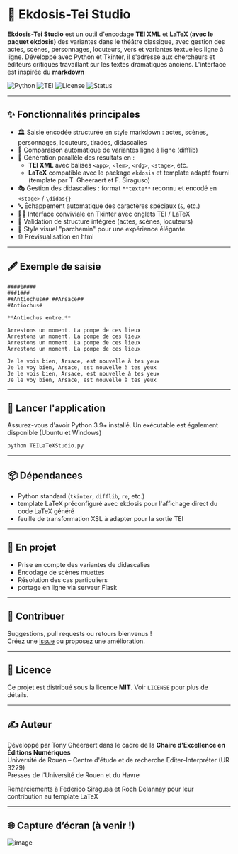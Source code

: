 # 🧾 Ekdosis-Tei Studio

**Ekdosis-Tei Studio** est un outil d'encodage **TEI XML** et **LaTeX (avec le paquet ekdosis)** des variantes dans le théâtre classique, avec gestion des actes, scènes, personnages, locuteurs, vers et variantes textuelles ligne à ligne. Développé avec Python et Tkinter, il s'adresse aux chercheurs et éditeurs critiques travaillant sur les textes dramatiques anciens. L'interface est inspirée du **markdown**

![Python](https://img.shields.io/badge/Python-3.9%2B-blue)
![TEI](https://img.shields.io/badge/Format-TEI%20XML-ffcc00)
![License](https://img.shields.io/badge/license-MIT-green)
![Status](https://img.shields.io/badge/status-En%20cours%20de%20développement-orange)

---

## ✨ Fonctionnalités principales

- 🏛 Saisie encodée structurée en style markdown : actes, scènes, personnages, locuteurs, tirades, didascalies
- 🔀 Comparaison automatique de variantes ligne à ligne (difflib)
- 🔎 Génération parallèle des résultats en :
  - **TEI XML** avec balises `<app>`, `<lem>`, `<rdg>`, `<stage>`, etc.
  - **LaTeX** compatible avec le package `ekdosis` et template adapté fourni (template par T. Gheeraert et F. Siraguso)
- 🎭 Gestion des didascalies : format `**texte**` reconnu et encodé en `<stage>` / `\didas{}`
- 🔤 Échappement automatique des caractères spéciaux (`&`, etc.)
- 🧑‍🎓 Interface conviviale en Tkinter avec onglets TEI / LaTeX
- 🧪 Validation de structure intégrée (actes, scènes, locuteurs)
- 🎨 Style visuel "parchemin" pour une expérience élégante
- 🌐 Prévisualisation en html

---

## 🖋️ Exemple de saisie

```
####1####
###1###
##Antiochus## ##Arsace##
#Antiochus#

**Antiochus entre.**

Arrestons un moment. La pompe de ces lieux
Arrestons un moment. La pompe de ces lieux
Arrestons un moment. La pompe de ces lieux
Arrestons un moment. La pompe de ces lieux

Je le vois bien, Arsace, est nouvelle à tes yeux
Je le voy bien, Arsace, est nouvelle à tes yeux
Je le vois bien, Arsace, est nouvelle à tes yeux
Je le voy bien, Arsace, est nouvelle à tes yeux
```

---

## 🚀 Lancer l'application

Assurez-vous d'avoir Python 3.9+ installé. Un exécutable est également disponible (Ubuntu et Windows)

```bash
python TEILaTeXStudio.py
```

---

## 📦 Dépendances

- Python standard (`tkinter`, `difflib`, `re`, etc.)
- template LaTeX préconfiguré avec ekdosis pour l'affichage direct du code LaTeX généré
- feuille de transformation XSL à adapter pour la sortie TEI
---

## 🧪 En projet

- Prise en compte des variantes de didascalies
- Encodage de scènes muettes
- Résolution des cas particuliers
- portage en ligne via serveur Flask

---

## 🤝 Contribuer

Suggestions, pull requests ou retours bienvenus !  
Créez une [issue](https://github.com/ton-nom-utilisateur/TEILaTeXStudio/issues) ou proposez une amélioration.

---

## 📝 Licence

Ce projet est distribué sous la licence **MIT**. Voir `LICENSE` pour plus de détails.

---

## ✍️ Auteur

Développé par Tony Gheeraert dans le cadre de la **Chaire d’Excellence en Éditions Numériques**<br>
Université de Rouen – Centre d'étude et de recherche Editer-Interpréter (UR 3229)<br>
Presses de l'Université de Rouen et du Havre

Remerciements à Federico Siragusa et Roch Delannay pour leur contribution au template LaTeX


---

## 🌐 Capture d’écran (à venir !)

![image](https://github.com/user-attachments/assets/157acc17-1415-4ab4-ba84-5cecb93a3f2a)


